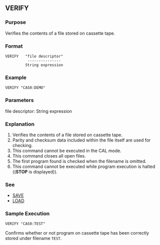 ## VERIFY

### Purpose
Verifies the contents of a file stored on cassette tape.

### Format
```basic
VERIFY   "file descriptor"
          ---------------
         String expression
```

### Example
```basic
VERIFY "CAS0:DEMO"
```

### Parameters
file descriptor: String expression

### Explanation
1. Verifies the contents of a file stored on cassette tape.
2. Parity and checksum data included within the file itself are used for checking.
3. This command cannot be executed in the CAL mode.
4. This command closes all open files.
5. The first program found is checked when the filename is omitted.
6. This command cannot be executed while program execution is halted ((**STOP** is displayed)).

### See
 - [SAVE](SAVE_SAVE_ALL.md)
 - [LOAD](LOAD_LOAD_ALL.md)

### Sample Execution
```basic
VERIFY "CAS0:TEST"
```
Confirms whether or not program on cassette tape has been correctly stored under filename `TEST`.
